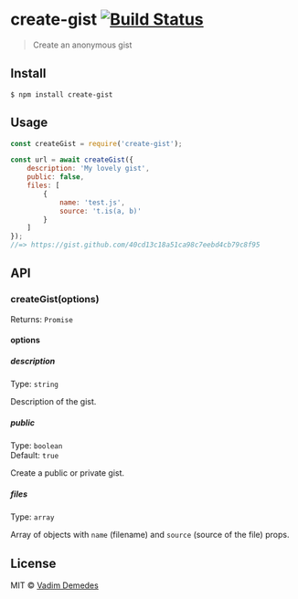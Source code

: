 # create-gist [![Build Status](https://travis-ci.org/vadimdemedes/create-gist.svg?branch=master)](https://travis-ci.org/vadimdemedes/create-gist)

> Create an anonymous gist


## Install

```
$ npm install create-gist
```


## Usage

```js
const createGist = require('create-gist');

const url = await createGist({
	description: 'My lovely gist',
	public: false,
	files: [
		{
			name: 'test.js',
			source: 't.is(a, b)'
		}
	]
});
//=> https://gist.github.com/40cd13c18a51ca98c7eebd4cb79c8f95
```


## API

### createGist(options)

Returns: `Promise`

#### options

##### description

Type: `string`

Description of the gist.

##### public

Type: `boolean`<br>
Default: `true`

Create a public or private gist.

##### files

Type: `array`

Array of objects with `name` (filename) and `source` (source of the file) props.


## License

MIT © [Vadim Demedes](https://github.com/vadimdemedes)

